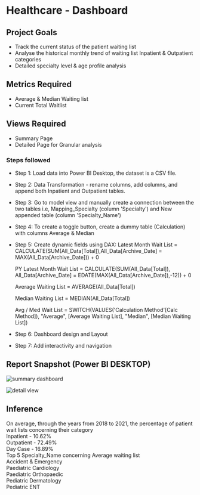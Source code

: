 # Healthcare - Dashboard

## Project Goals

- Track the current status of the patient waiting list
- Analyse the historical monthly trend of waiting list Inpatient & Outpatient categories
- Detailed specialty level & age profile analysis

## Metrics Required

- Average & Median Waiting list
- Current Total Waitlist

## Views Required

- Summary Page
- Detailed Page for Granular analysis

### Steps followed 

- Step 1: Load data into Power BI Desktop, the dataset is a CSV file.
- Step 2: Data Transformation - rename columns, add columns, and append both Inpatient and Outpatient tables.
- Step 3: Go to model view and manually create a connection between the two tables i.e, Mapping_Specialty (column 'Specialty') and New appended table (column 'Specialty_Name')
- Step 4: To create a toggle button, create a dummy table (Calculation) with columns Average & Median
- Step 5: Create dynamic fields using DAX:
    Latest Month Wait List = CALCULATE(SUM(All_Data[Total]),All_Data[Archive_Date] = MAX(All_Data[Archive_Date])) + 0

    PY Latest Month Wait List = CALCULATE(SUM(All_Data[Total]), All_Data[Archive_Date] = EDATE(MAX(All_Data[Archive_Date]),-12)) + 0

    Average Waiting List = AVERAGE(All_Data[Total])

    Median Waiting List = MEDIAN(All_Data[Total])

    Avg / Med Wait List = SWITCH(VALUES('Calculation Method'[Calc Method]), "Average", [Average Waiting List], "Median", [Median Waiting List])
- Step 6: Dashboard design and Layout
- Step 7: Add interactivity and navigation

## Report Snapshot (Power BI DESKTOP)

![summary dashboard](https://github.com/SnehaNatraj/Healthcare---Hospital-Wait-List/assets/163089747/c0518b0f-1ac9-44c3-b2b9-f2e04e34a7b7)

![detail view](https://github.com/SnehaNatraj/Healthcare---Hospital-Wait-List/assets/163089747/2f8d36d6-dd3c-4bba-8c4f-33dafc37e4f2)

## Inference

On average, through the years from 2018 to 2021, the percentage of patient wait lists concerning their category\
   Inpatient - 10.62%\
   Outpatient - 72.49%\
   Day Case - 16.89%\
Top 5 Specialty_Name concerning Average waiting list\
   Accident & Emergency\
   Paediatric Cardiology\
   Paediatric Orthopaedic\
   Pediatric Dermatology\
   Pediatric ENT
